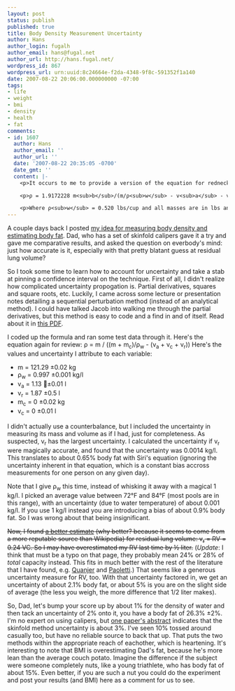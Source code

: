 ```yaml
---
layout: post
status: publish
published: true
title: Body Density Measurement Uncertainty
author: Hans
author_login: fugalh
author_email: hans@fugal.net
author_url: http://hans.fugal.net/
wordpress_id: 867
wordpress_url: urn:uuid:8c24664e-f2da-4348-9f8c-591352f1a140
date: 2007-08-22 20:06:00.000000000 -07:00
tags:
- life
- weight
- bmi
- density
- health
- fat
comments:
- id: 1607
  author: Hans
  author_email: ''
  author_url: ''
  date: '2007-08-22 20:35:05 -0700'
  date_gmt: ''
  content: |-
    <p>It occurs to me to provide a version of the equation for rednecks (those of you still using nonmetric units): </p>

    <p>ρ = 1.9172228 m<sub>b</sub>/(m/ρ<sub>w</sub> - v<sub>a</sub> - v<sub>r</sub> - v<sub>c</sub>)</p>

    <p>Where ρ<sub>w</sub> = 0.520 lbs/cup and all masses are in lbs and all volumes are in cups. The result is still in kg/l.</p>
---
```

<p>A couple days back I posted <a href="http://hans.fugal.net/blog/articles/2007/08/20/measure-your-body-density">my idea for measuring body density and estimating
body
fat</a>.
Dad, who has a set of skinfold calipers gave it a try and gave me comparative
results, and asked the question on everbody's mind: just how accurate is it,
especially with that pretty blatant guess at residual lung volume?</p>

<p>So I took some time to learn how to account for uncertainty and take a stab at
pinning a confidence interval on the technique. First of all, I didn't realize
how complicated uncertainty propogation is. Partial derivatives, squares and
square roots, etc. Luckily, I came across some lecture or presentation notes
detailing a sequential perturbation method (instead of an analytical method). I
could have talked Jacob into walking me through the partial derivatives, but
this method is easy to code and a find in and of itself. Read about it in <a href="http://web.cecs.pdx.edu/~gerry/class/ME449/lectures/pdf/uncertaintySlides_2up.pdf">this
PDF</a>.</p>

<p>I coded up the formula and ran some test data through it. Here's the equation
again for review: ρ = m / ((m + m<sub>c</sub>)/ρ<sub>w</sub> - (v<sub>a</sub> +
v<sub>c</sub> + v<sub>r</sub>)) Here's the values and uncertainty I attribute
to each variable: </p>

<ul>
<li>m = 121.29 ±0.02 kg</li>
<li>ρ<sub>w</sub> = 0.997 ±0.001 kg/l</li>
<li>v<sub>a</sub> = 1.13 ±ٍ0.01 l</li>
<li>v<sub>r</sub> = 1.87 ±0.5 l</li>
<li>m<sub>c</sub> = 0 ±0.02 kg</li>
<li>v<sub>c</sub> = 0 ±0.01 l</li>
</ul>

<p>I didn't actually use a counterbalance, but I included the uncertainty in
measuring its mass and volume as if I had, just for completeness. As suspected,
v<sub>r</sub> has the largest uncertainty. I calculated the uncertainty if
v<sub>r</sub> were magically accurate, and found that the uncertainty was
0.0014 kg/l. This translates to about 0.65% body fat with Siri's equation
(ignoring the uncertainty inherent in that equation, which is a constant bias
accross measurements for one person on any given day). </p>

<p>Note that I give ρ<sub>w</sub> this time, instead of whisking it away with a
magical 1 kg/l. I picked an average value between 72°F and 84°F (most pools are
in this range), with an uncertainty (due to water temperature) of about 0.001
kg/l. If you use 1 kg/l instead you are introducing a bias of about 0.9% body
fat. So I was wrong about that being insignificant.</p>

<p><s>Now, I found <a href="http://www-rohan.sdsu.edu/~ens304l/uww.htm">a better estimate</a>
(why better? because it seems to come from a more reputable source than
Wikipedia) for residual lung volume: v<sub>r</sub> = RV = 0.24 VC. So I may
have overestimated my RV last time by ½ liter.</s>
(<em>Update</em>: I think that must be a typo on that page, they probably mean 24% or 28% of <em>total</em> capacity instead. This fits in much better with the rest of the literature that I have found, e.g. <a href="http://www.erj.ersjournals.com/cgi/reprint/8/3/492">Quanjer</a> and <a href="http://www.chestjournal.org/cgi/content/abstract/102/4/1209">Paoletti</a>.) That seems like a generous
uncertainty measure for RV, too. With that uncertainty factored in, we get an
uncertainty of about 2.1% body fat, or about 5% is you are on the slight side of average (the less you weigh, the more difference that 1/2 liter makes).</p>

<p>So, Dad, let's bump your score up by about 1% for the density of water and then
tack an uncertainty of 2% onto it, you have a body fat of 26.3% ±2%. I'm no
expert on using calipers, but <a href="http://bjsm.bmj.com/cgi/content/abstract/40/3/208">one paper's
abstract</a> indicates that the
skinfold method uncertainty is about 3%. I've seen 10% tossed around casually
too, but have no reliable source to back that up. That puts the two methods
within the appropriate reach of eachother, which is heartening. It's
interesting to note that BMI is overestimating Dad's fat, because he's more
lean than the average couch potato. Imagine the difference if the subject were
someone completely nuts, like a young triathlete, who has body fat of about
15%. Even better, if you are such a nut you could do the experiment and post
your results (and BMI) here as a comment for us to see.</p>
